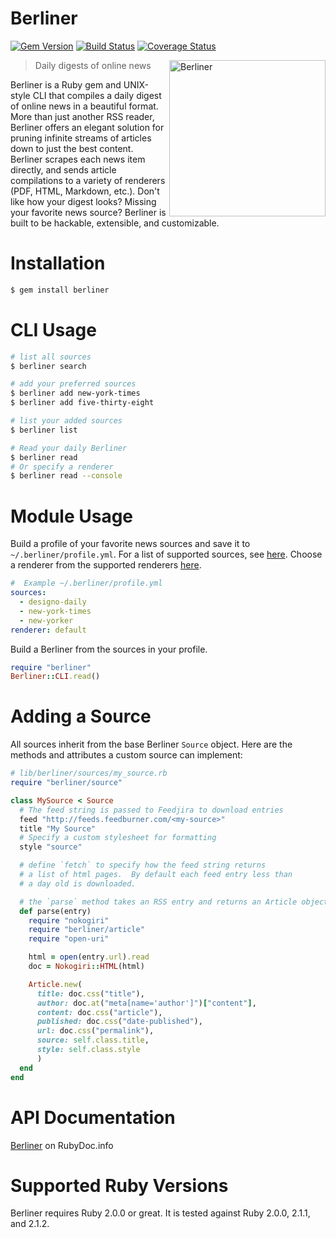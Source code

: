 # Berliner

[![Gem Version](https://badge.fury.io/rb/berliner.svg)](http://badge.fury.io/rb/berliner)
[![Build Status](https://travis-ci.org/s3ththompson/berliner.svg?branch=master)](https://travis-ci.org/s3ththompson/berliner)
[![Coverage Status](https://img.shields.io/coveralls/s3ththompson/berliner.svg)](https://coveralls.io/r/s3ththompson/berliner?branch=master)

<img align="right" height="250" src="http://i.imgur.com/4BEEus9.png" alt="Berliner">

> Daily digests of online news

Berliner is a Ruby gem and UNIX-style CLI that compiles a daily digest of online news in a beautiful format. More than just another RSS reader, Berliner offers an elegant solution for pruning infinite streams of articles down to just the best content. Berliner scrapes each news item directly, and sends article compilations to a variety of renderers (PDF, HTML, Markdown, etc.). Don't like how your digest looks? Missing your favorite news source? Berliner is built to be hackable, extensible, and customizable.

# Installation

```sh
$ gem install berliner
```

# CLI Usage

```sh
# list all sources
$ berliner search

# add your preferred sources
$ berliner add new-york-times
$ berliner add five-thirty-eight

# list your added sources
$ berliner list

# Read your daily Berliner
$ berliner read
# Or specify a renderer
$ berliner read --console

```

# Module Usage

Build a profile of your favorite news sources and save it to `~/.berliner/profile.yml`.  For a list of supported sources, see [here](https://github.com/s3ththompson/berliner/tree/master/lib/berliner/sources).  Choose a renderer from the supported renderers [here](https://github.com/s3ththompson/berliner/tree/master/lib/berliner/renderers).

``` yaml
#  Example ~/.berliner/profile.yml
sources:
  - designo-daily
  - new-york-times
  - new-yorker
renderer: default
```

Build a Berliner from the sources in your profile.

``` ruby
require "berliner"
Berliner::CLI.read()
```

# Adding a Source

All sources inherit from the base Berliner `Source` object.  Here are the methods and attributes a custom source can implement:

```ruby
# lib/berliner/sources/my_source.rb
require "berliner/source"

class MySource < Source
  # The feed string is passed to Feedjira to download entries
  feed "http://feeds.feedburner.com/<my-source>"
  title "My Source"
  # Specify a custom stylesheet for formatting
  style "source"

  # define `fetch` to specify how the feed string returns
  # a list of html pages.  By default each feed entry less than
  # a day old is downloaded.

  # the `parse` method takes an RSS entry and returns an Article object
  def parse(entry)
    require "nokogiri"
    require "berliner/article"
    require "open-uri"

    html = open(entry.url).read
    doc = Nokogiri::HTML(html)

    Article.new(
      title: doc.css("title"),
      author: doc.at("meta[name='author']")["content"],
      content: doc.css("article"),
      published: doc.css("date-published"),
      url: doc.css("permalink"),
      source: self.class.title,
      style: self.class.style
      )
  end
end
```

# API Documentation

[Berliner](http://www.rubydoc.info/gems/berliner/) on RubyDoc.info

# Supported Ruby Versions

Berliner requires Ruby 2.0.0 or great.  It is tested against Ruby 2.0.0, 2.1.1, and 2.1.2.
